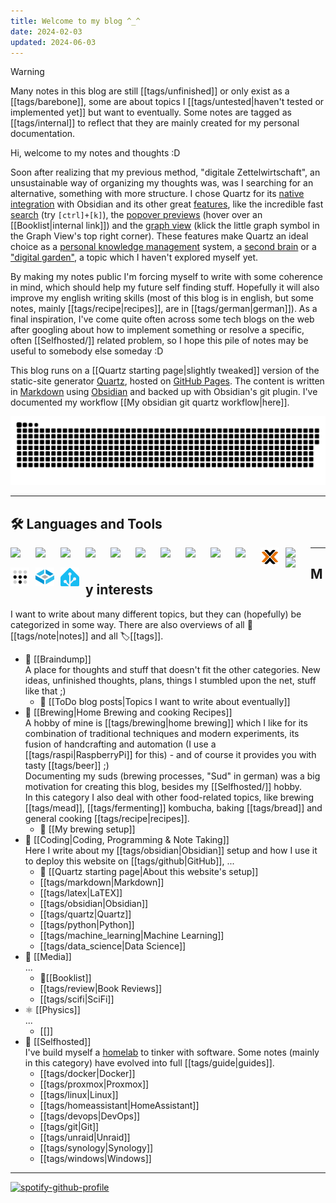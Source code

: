 ```yaml
---
title: Welcome to my blog ^_^
date: 2024-02-03
updated: 2024-06-03
---
```


> [!warning]
> Many notes in this blog are still [[tags/unfinished]] or only exist as a [[tags/barebone]], some are about topics I [[tags/untested|haven't tested or implemented yet]] but want to eventually. Some notes are tagged as [[tags/internal]] to reflect that they are mainly created for my personal documentation.

Hi, welcome to my notes and thoughts :D

Soon after realizing that my previous method, "digitale Zettelwirtschaft", an unsustainable way of organizing my thoughts was, was I searching for an alternative, something with more structure. I chose Quartz for its [native integration](https://quartz.jzhao.xyz/features/Obsidian-compatibility) with Obsidian and its other great [features](https://quartz.jzhao.xyz/#-features), like the incredible fast [search](https://quartz.jzhao.xyz/features/full-text-search) (try `[ctrl]+[k]`), the [popover previews](https://quartz.jzhao.xyz/features/popover-previews) (hover over an [[Booklist|internal link]]) and the [graph view](https://quartz.jzhao.xyz/features/graph-view) (klick the little graph symbol in the Graph View's top right corner). These features make Quartz an ideal choice as a [personal knowledge management](https://en.wikipedia.org/wiki/Personal_knowledge_management) system, a [second brain](https://www.ssp.sh/brain/second-brain) or a ["digital garden"](https://mwalton.me/thoughts/digital-forests), a topic which I haven't explored myself yet.

By making my notes public I'm forcing myself to write with some coherence in mind, which should help my future self finding stuff. Hopefully it will also improve my english writing skills (most of this blog is in english, but some notes, mainly [[tags/recipe|recipes]], are in [[tags/german|german]]). As a final inspiration, I've come quite often across some tech blogs on the web after googling about how to implement something or resolve a specific, often [[Selfhosted/]] related problem, so I hope this pile of notes may be useful to somebody else someday :D

This blog runs on a [[Quartz starting page|slightly tweaked]] version of the static-site generator [Quartz](https://quartz.jzhao.xyz/), hosted on [GitHub Pages](https://pages.github.com/). The content is written in [Markdown](https://www.markdownguide.org/) using [Obsidian](https://obsidian.md/) and backed up with Obsidian's git plugin. I've documented my workflow [[My obsidian git quartz workflow|here]].

<img src="https://raw.githubusercontent.com/zoylendt/zoylendt/output/github-contribution-grid-snake-dark.svg" />

---

## 🛠️ Languages and Tools

<!-- https://devicon.dev/ -->
[<img align="left" width="30px" style="padding-right:10px;" src="https://cdn.jsdelivr.net/gh/devicons/devicon/icons/linux/linux-original.svg" />](tags/linux)
[<img align="left" width="30px" style="padding-right:10px;" src="https://cdn.jsdelivr.net/gh/devicons/devicon/icons/windows8/windows8-original.svg" />](tags/windows)
[<img align="left" width="30px" style="padding-right:10px;" src="https://cdn.jsdelivr.net/gh/devicons/devicon/icons/git/git-original.svg" />](tags/git)
[<img align="left" width="30px" style="padding-right:10px;" src="https://cdn.jsdelivr.net/gh/devicons/devicon@latest/icons/github/github-original.svg" />](tags/github)
[<img align="left" width="30px" style="padding-right:10px;" src="https://cdn.jsdelivr.net/gh/devicons/devicon@latest/icons/python/python-original.svg" />](tags/python)
[<img align="left" width="30px" style="padding-right:10px;" src="https://cdn.jsdelivr.net/gh/devicons/devicon@latest/icons/jupyter/jupyter-original.svg" />](tags/jupyter)
[<img align="left" width="30px" style="padding-right:10px;" src="https://cdn.jsdelivr.net/gh/devicons/devicon/icons/docker/docker-plain.svg" />](tags/docker)
[<img align="left" width="30px" style="padding-right:10px;" src="https://cdn.jsdelivr.net/gh/devicons/devicon@latest/icons/podman/podman-original.svg" />](tags/podman)
[<img align="left" width="30px" style="padding-right:10px;" src="https://cdn.jsdelivr.net/gh/devicons/devicon@latest/icons/k3s/k3s-original.svg" />](tags/k3s)
[<img align="left" width="30px" style="padding-right:10px;" src="https://cdn.jsdelivr.net/gh/devicons/devicon@latest/icons/raspberrypi/raspberrypi-original.svg" />](tags/raspi)
[<img align="left" width="30px" style="padding-right:10px;" src="https://raw.githubusercontent.com/zoylendt/zoylendt.github.io/v4/content/zzz_static_files/static_files/proxmox-logo-stacked-color.png" />](tags/proxmox)
[<img align="left" width="30px" style="padding-right:10px;" src="https://cdn.jsdelivr.net/gh/devicons/devicon@latest/icons/ansible/ansible-original.svg" />](tags/ansible)
[<img align="left" width="30px" style="padding-right:10px;" src="https://cdn.jsdelivr.net/gh/devicons/devicon@latest/icons/grafana/grafana-original.svg" />](tags/grafana)
[<img align="left" width="30px" style="padding-right:10px;" src="https://raw.githubusercontent.com/zoylendt/zoylendt.github.io/v4/content/zzz_static_files/static_files/Tailscale-Logo-Black.png" />](tags/tailscale)
[<img align="left" width="30px" style="padding-right:10px;" src="https://raw.githubusercontent.com/zoylendt/zoylendt.github.io/v4/content/zzz_static_files/static_files/truenas.svg" />](tags/truenas)
[<img align="left" width="30px" style="padding-right:10px;" src="https://raw.githubusercontent.com/zoylendt/zoylendt.github.io/v4/content/zzz_static_files/static_files/Home_Assistant_logo_(2023).svg" />](tags/homeassistant)
<!-- Note, the last icon needs to have no alignment set -->

---

## My interests

I want to write about many different topics, but they can (hopefully) be categorized in some way. There are also overviews of all 📄 [[tags/note|notes]] and all 🏷[[tags]].

- 🧠 [[Braindump]]  
A place for thoughts and stuff that doesn't fit the other categories. New ideas, unfinished thoughts, plans, things I stumbled upon the net, stuff like that ;)
   - 📄 [[ToDo blog posts|Topics I want to write about eventually]]
- 🍺 [[Brewing|Home Brewing and cooking Recipes]]  
A hobby of mine is [[tags/brewing|home brewing]] which I like for its combination of traditional techniques and modern experiments, its fusion of handcrafting and automation (I use a [[tags/raspi|RaspberryPi]] for this) - and of course it provides you with tasty [[tags/beer]] ;)  
Documenting my suds (brewing processes, "Sud" in german) was a big motivation for creating this blog, besides my [[Selfhosted/]] hobby.  
In this category I also deal with other food-related topics, like brewing [[tags/mead]], [[tags/fermenting]] kombucha, baking [[tags/bread]] and general cooking [[tags/recipe|recipes]].
   - 📄 [[My brewing setup]]
- 📑 [[Coding|Coding, Programming & Note Taking]]  
Here I write about my [[tags/obsidian|Obsidian]] setup and how I use it to deploy this website on [[tags/github|GitHub]], ...
   - 📄 [[Quartz starting page|About this website's setup]]
   - [[tags/markdown|Markdown]]
   - [[tags/latex|LaTEX]]
   - [[tags/obsidian|Obsidian]]
   - [[tags/quartz|Quartz]]
   - [[tags/python|Python]]
   - [[tags/machine_learning|Machine Learning]]
   - [[tags/data_science|Data Science]]
- 📖 [[Media]]  
...
   - 📄[[Booklist]]
   - [[tags/review|Book Reviews]]
   - [[tags/scifi|SciFi]]
- ⚛ [[Physics]]  
...
   - [[]]
- 🐳 [[Selfhosted]]  
I've build myself a [homelab](https://linuxhandbook.com/homelab/) to tinker with software. Some notes (mainly in this category) have evolved into full [[tags/guide|guides]].
   - [[tags/docker|Docker]]
   - [[tags/proxmox|Proxmox]]
   - [[tags/linux|Linux]]
   - [[tags/homeassistant|HomeAssistant]]
   - [[tags/devops|DevOps]]
   - [[tags/git|Git]]
   - [[tags/unraid|Unraid]]
   - [[tags/synology|Synology]]
   - [[tags/windows|Windows]]

---

<!-- https://github.com/kittinan/spotify-github-profile -->
[![spotify-github-profile](https://spotify-github-profile.vercel.app/api/view?uid=zoylendt&cover_image=true&theme=novatorem&show_offline=false&background_color=121212&interchange=false&bar_color=53b14f&bar_color_cover=false)](https://spotify-github-profile.vercel.app/api/view?uid=zoylendt&redirect=true)